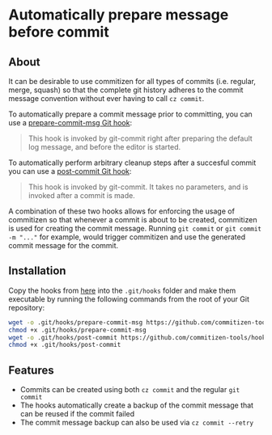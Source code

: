 # Automatically prepare message before commit

## About

It can be desirable to use commitizen for all types of commits (i.e. regular, merge,
squash) so that the complete git history adheres to the commit message convention
without ever having to call `cz commit`.

To automatically prepare a commit message prior to committing, you can
use a [prepare-commit-msg Git hook](prepare-commit-msg-docs):

> This hook is invoked by git-commit right after preparing the
> default log message, and before the editor is started.

To automatically perform arbitrary cleanup steps after a succesful commit you can use a
[post-commit Git hook][post-commit-docs]:

> This hook is invoked by git-commit. It takes no parameters, and is invoked after a
> commit is made.

A combination of these two hooks allows for enforcing the usage of commitizen so that
whenever a commit is about to be created, commitizen is used for creating the commit
message. Running `git commit` or `git commit -m "..."` for example, would trigger
commitizen and use the generated commit message for the commit.

## Installation

Copy the hooks from [here](https://github.com/commitizen-tools/hooks) into the `.git/hooks` folder and make them
  executable by running the following commands from the root of your Git repository:

```bash
wget -o .git/hooks/prepare-commit-msg https://github.com/commitizen-tools/hooks/prepare-commit-msg.py
chmod +x .git/hooks/prepare-commit-msg
wget -o .git/hooks/post-commit https://github.com/commitizen-tools/hooks/post-commit.py
chmod +x .git/hooks/post-commit
```

## Features

- Commits can be created using both `cz commit` and the regular `git commit`
- The hooks automatically create a backup of the commit message that can be reused if
  the commit failed
- The commit message backup can also be used via `cz commit --retry`

[post-commit-docs]: https://git-scm.com/docs/githooks#_post_commit
[prepare-commit-msg-docs]: https://git-scm.com/docs/githooks#_prepare_commit_msg
